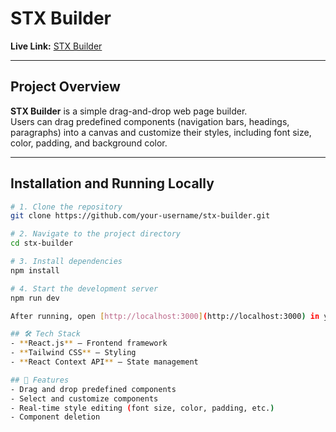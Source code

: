 # STX Builder

**Live Link:** [STX Builder](https://stx-builder.netlify.app)

---

## Project Overview

**STX Builder** is a simple drag-and-drop web page builder.  
Users can drag predefined components (navigation bars, headings, paragraphs) into a canvas and customize their styles, including font size, color, padding, and background color.

---

## Installation and Running Locally

```bash
# 1. Clone the repository
git clone https://github.com/your-username/stx-builder.git

# 2. Navigate to the project directory
cd stx-builder

# 3. Install dependencies
npm install

# 4. Start the development server
npm run dev

After running, open [http://localhost:3000](http://localhost:3000) in your browser.

## 🛠️ Tech Stack
- **React.js** — Frontend framework
- **Tailwind CSS** — Styling
- **React Context API** — State management

## 📄 Features
- Drag and drop predefined components
- Select and customize components
- Real-time style editing (font size, color, padding, etc.)
- Component deletion

